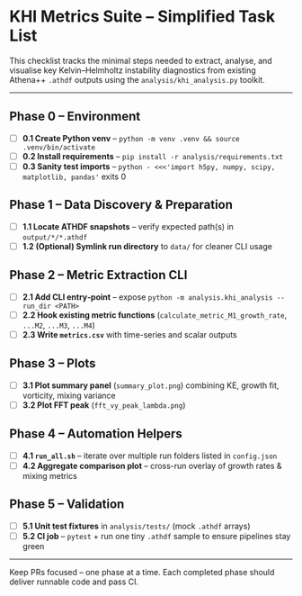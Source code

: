 # KHI Metrics Suite – Simplified Task List

This checklist tracks the minimal steps needed to extract, analyse, and visualise key Kelvin–Helmholtz instability diagnostics from existing Athena++ `.athdf` outputs using the `analysis/khi_analysis.py` toolkit.

---

## Phase 0 – Environment
- [ ] **0.1 Create Python venv** – `python -m venv .venv && source .venv/bin/activate`
- [ ] **0.2 Install requirements** – `pip install -r analysis/requirements.txt`
- [ ] **0.3 Sanity test imports** – `python - <<<'import h5py, numpy, scipy, matplotlib, pandas'` exits 0

## Phase 1 – Data Discovery & Preparation
- [ ] **1.1 Locate ATHDF snapshots** – verify expected path(s) in `output/*/*.athdf`
- [ ] **1.2 (Optional) Symlink run directory** to `data/` for cleaner CLI usage

## Phase 2 – Metric Extraction CLI
- [ ] **2.1 Add CLI entry‐point** – expose `python -m analysis.khi_analysis --run_dir <PATH>`
- [ ] **2.2 Hook existing metric functions** (`calculate_metric_M1_growth_rate`, `...M2`, `...M3`, `...M4`)
- [ ] **2.3 Write `metrics.csv`** with time-series and scalar outputs

## Phase 3 – Plots
- [ ] **3.1 Plot summary panel** (`summary_plot.png`) combining KE, growth fit, vorticity, mixing variance
- [ ] **3.2 Plot FFT peak** (`fft_vy_peak_lambda.png`)

## Phase 4 – Automation Helpers
- [ ] **4.1 `run_all.sh`** – iterate over multiple run folders listed in `config.json`
- [ ] **4.2 Aggregate comparison plot** – cross-run overlay of growth rates & mixing metrics

## Phase 5 – Validation
- [ ] **5.1 Unit test fixtures** in `analysis/tests/` (mock `.athdf` arrays)
- [ ] **5.2 CI job** – `pytest` + run one tiny `.athdf` sample to ensure pipelines stay green

---

Keep PRs focused – one phase at a time.  Each completed phase should deliver runnable code and pass CI. 